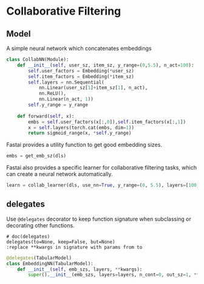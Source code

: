# Collaborative Filtering

## Model
A simple neural network which concatenates embeddings

```py
class CollabNN(Module):
    def __init__(self, user_sz, item_sz, y_range=(0,5.5), n_act=100):
        self.user_factors = Embedding(*user_sz)
        self.item_factors = Embedding(*item_sz)
        self.layers = nn.Sequential(
            nn.Linear(user_sz[1]+item_sz[1], n_act),
            nn.ReLU(),
            nn.Linear(n_act, 1))
        self.y_range = y_range
        
    def forward(self, x):
        embs = self.user_factors(x[:,0]),self.item_factors(x[:,1])
        x = self.layers(torch.cat(embs, dim=1))
        return sigmoid_range(x, *self.y_range)
```


Fastai provides a utility function to get good embedding sizes.
```py
embs = get_emb_sz(dls)
```

Fastai also provides a specific learner for collaborative filtering tasks, which can create a neural network automatically.
```py
learn = collab_learner(dls, use_nn=True, y_range=(0, 5.5), layers=[100,50])
```


## delegates
Use `@delegates` decorator to keep function signature when subclassing or decorating other functions.

```
# doc(delegates)
delegates(to=None, keep=False, but=None)
:replace **kwargs in signature with params from to
```

```py
@delegates(TabularModel)
class EmbeddingNN(TabularModel):
    def __init__(self, emb_szs, layers, **kwargs):
        super().__init__(emb_szs, layers=layers, n_cont=0, out_sz=1, **kwargs)
```